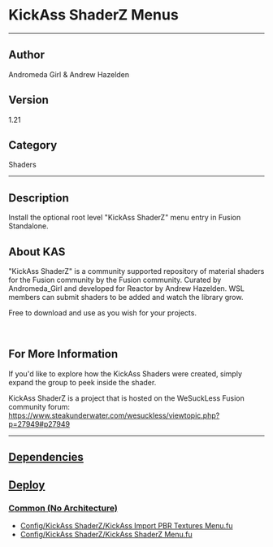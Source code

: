 # KickAss ShaderZ Menus
___

## Author
Andromeda Girl & Andrew Hazelden

## Version
1.21

## Category
Shaders

___

## Description
<p>Install the optional root level "KickAss ShaderZ" menu entry in Fusion Standalone.</p>

<h2>About KAS</h2>
<p>&quot;KickAss ShaderZ&quot; is a community supported repository of material shaders for the Fusion community by the Fusion community. Curated by Andromeda_Girl and developed for Reactor by Andrew Hazelden. WSL members can submit shaders to be added and watch the library grow.</p>

<p>Free to download and use as you wish for your projects.</p>

<br>

<h2>For More Information</h2>

<p>If you'd like to explore how the KickAss Shaders were created, simply expand the group to peek inside the shader.</p>

<p>KickAss ShaderZ is a project that is hosted on the WeSuckLess Fusion community forum:<br>
<a href="https://www.steakunderwater.com/wesuckless/viewtopic.php?p=27949#p27949">https://www.steakunderwater.com/wesuckless/viewtopic.php?p=27949#p27949</p>



___

## Dependencies

## Deploy

### Common (No Architecture)

<ul>
<li><a href="https://gitlab.com/WeSuckLess/Reactor/-/blob/master/Atoms/com.wesuckless.KickAssShaderZ.Menus/Config/KickAss ShaderZ/KickAss Import PBR Textures Menu.fu?ref_type=heads">Config/KickAss ShaderZ/KickAss Import PBR Textures Menu.fu</a></li>
<li><a href="https://gitlab.com/WeSuckLess/Reactor/-/blob/master/Atoms/com.wesuckless.KickAssShaderZ.Menus/Config/KickAss ShaderZ/KickAss ShaderZ Menu.fu?ref_type=heads">Config/KickAss ShaderZ/KickAss ShaderZ Menu.fu</a></li>
</ul>
